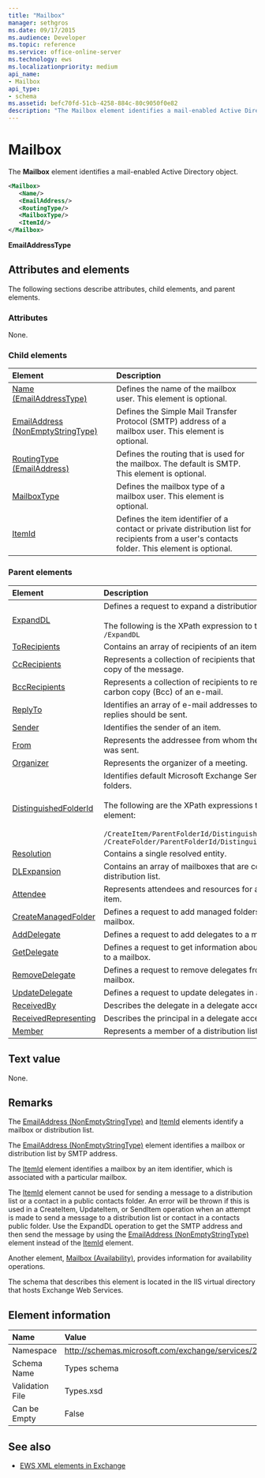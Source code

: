 ```yaml
---
title: "Mailbox"
manager: sethgros
ms.date: 09/17/2015
ms.audience: Developer
ms.topic: reference
ms.service: office-online-server
ms.technology: ews
ms.localizationpriority: medium
api_name:
- Mailbox
api_type:
- schema
ms.assetid: befc70fd-51cb-4258-884c-80c9050f0e82
description: "The Mailbox element identifies a mail-enabled Active Directory object."
---
```


# Mailbox

The **Mailbox** element identifies a mail-enabled Active Directory object. 
  
```XML
<Mailbox>
   <Name/>
   <EmailAddress/>
   <RoutingType/>
   <MailboxType/>
   <ItemId/>
</Mailbox>
```

**EmailAddressType**

## Attributes and elements

The following sections describe attributes, child elements, and parent elements.
  
### Attributes

None.
  
### Child elements

|**Element**|**Description**|
|:-----|:-----|
|[Name (EmailAddressType)](name-emailaddresstype.md) <br/> |Defines the name of the mailbox user. This element is optional.  <br/> |
|[EmailAddress (NonEmptyStringType)](emailaddress-nonemptystringtype.md) <br/> |Defines the Simple Mail Transfer Protocol (SMTP) address of a mailbox user. This element is optional.  <br/> |
|[RoutingType (EmailAddress)](routingtype-emailaddress.md) <br/> |Defines the routing that is used for the mailbox. The default is SMTP. This element is optional.  <br/> |
|[MailboxType](mailboxtype.md) <br/> |Defines the mailbox type of a mailbox user. This element is optional.  <br/> |
|[ItemId](itemid.md) <br/> |Defines the item identifier of a contact or private distribution list for recipients from a user's contacts folder. This element is optional.  <br/> |
   
### Parent elements

|**Element**|**Description**|
|:-----|:-----|
|[ExpandDL](expanddl.md) <br/> |Defines a request to expand a distribution list. <br/> <br/> The following is the XPath expression to this element: ` /ExpandDL ` <br/> |
|[ToRecipients](torecipients.md) <br/> |Contains an array of recipients of an item.  <br/> |
|[CcRecipients](ccrecipients.md) <br/> |Represents a collection of recipients that will receive a copy of the message.  <br/> |
|[BccRecipients](bccrecipients.md) <br/> |Represents a collection of recipients to receive a blind carbon copy (Bcc) of an e-mail.  <br/> |
|[ReplyTo](replyto.md) <br/> |Identifies an array of e-mail addresses to which replies should be sent.  <br/> |
|[Sender](sender.md) <br/> |Identifies the sender of an item.  <br/> |
|[From](from.md) <br/> |Represents the addressee from whom the message was sent.  <br/> |
|[Organizer](organizer.md) <br/> |Represents the organizer of a meeting.  <br/> |
|[DistinguishedFolderId](distinguishedfolderid.md) <br/> | Identifies default Microsoft Exchange Server 2007 folders.  <br/><br/>  The following are the XPath expressions to this element: <br/> <br/>  `/CreateItem/ParentFolderId/DistinguishedFolderId` <br/>  `/CreateFolder/ParentFolderId/DistinguishedFolderId` <br/> |
|[Resolution](resolution.md) <br/> |Contains a single resolved entity.  <br/> |
|[DLExpansion](dlexpansion.md) <br/> |Contains an array of mailboxes that are contained in a distribution list.  <br/> |
|[Attendee](attendee.md) <br/> |Represents attendees and resources for a calendar item.  <br/> |
|[CreateManagedFolder](createmanagedfolder.md) <br/> |Defines a request to add managed folders to a mailbox.  <br/> |
|[AddDelegate](adddelegate.md) <br/> |Defines a request to add delegates to a mailbox.  <br/> |
|[GetDelegate](getdelegate.md) <br/> |Defines a request to get information about delegates to a mailbox.  <br/> |
|[RemoveDelegate](removedelegate.md) <br/> |Defines a request to remove delegates from a mailbox.  <br/> |
|[UpdateDelegate](updatedelegate.md) <br/> |Defines a request to update delegates in a mailbox.  <br/> |
|[ReceivedBy](receivedby.md) <br/> |Describes the delegate in a delegate access scenario.  <br/> |
|[ReceivedRepresenting](receivedrepresenting.md) <br/> |Describes the principal in a delegate access scenario.  <br/> |
|[Member](member-ex15websvcsotherref.md) <br/> |Represents a member of a distribution list.  <br/> |
   
## Text value

None.
  
## Remarks

The [EmailAddress (NonEmptyStringType)](emailaddress-nonemptystringtype.md) and [ItemId](itemid.md) elements identify a mailbox or distribution list. 

The [EmailAddress (NonEmptyStringType)](emailaddress-nonemptystringtype.md) element identifies a mailbox or distribution list by SMTP address. 

The [ItemId](itemid.md) element identifies a mailbox by an item identifier, which is associated with a particular mailbox. 

The [ItemId](itemid.md) element cannot be used for sending a message to a distribution list or a contact in a public contacts folder. An error will be thrown if this is used in a CreateItem, UpdateItem, or SendItem operation when an attempt is made to send a message to a distribution list or contact in a contacts public folder. Use the ExpandDL operation to get the SMTP address and then send the message by using the [EmailAddress (NonEmptyStringType)](emailaddress-nonemptystringtype.md) element instead of the [ItemId](itemid.md) element. 
  
Another element, [Mailbox (Availability)](mailbox-availability.md), provides information for availability operations. 
  
The schema that describes this element is located in the IIS virtual directory that hosts Exchange Web Services.
  
## Element information

|**Name**|**Value**|
|:-----|:-----|
|Namespace  <br/> |http://schemas.microsoft.com/exchange/services/2006/types  <br/> |
|Schema Name  <br/> |Types schema  <br/> |
|Validation File  <br/> |Types.xsd  <br/> |
|Can be Empty  <br/> |False  <br/> |
   
## See also

- [EWS XML elements in Exchange](ews-xml-elements-in-exchange.md)


